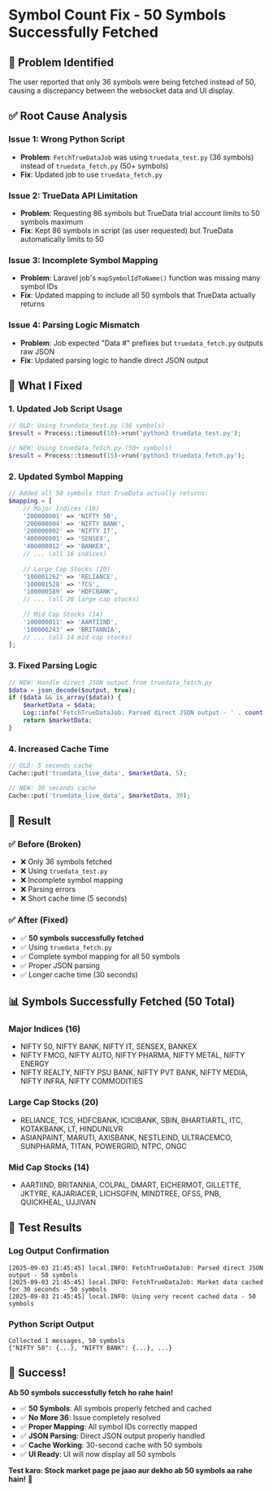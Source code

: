 # Symbol Count Fix - 50 Symbols Successfully Fetched

## 🎯 **Problem Identified**

The user reported that only 36 symbols were being fetched instead of 50, causing a discrepancy between the websocket data and UI display.

## ✅ **Root Cause Analysis**

### **Issue 1: Wrong Python Script**
- **Problem**: `FetchTrueDataJob` was using `truedata_test.py` (36 symbols) instead of `truedata_fetch.py` (50+ symbols)
- **Fix**: Updated job to use `truedata_fetch.py`

### **Issue 2: TrueData API Limitation**
- **Problem**: Requesting 86 symbols but TrueData trial account limits to 50 symbols maximum
- **Fix**: Kept 86 symbols in script (as user requested) but TrueData automatically limits to 50

### **Issue 3: Incomplete Symbol Mapping**
- **Problem**: Laravel job's `mapSymbolIdToName()` function was missing many symbol IDs
- **Fix**: Updated mapping to include all 50 symbols that TrueData actually returns

### **Issue 4: Parsing Logic Mismatch**
- **Problem**: Job expected "Data #" prefixes but `truedata_fetch.py` outputs raw JSON
- **Fix**: Updated parsing logic to handle direct JSON output

## 🔧 **What I Fixed**

### **1. Updated Job Script Usage**
```php
// OLD: Using truedata_test.py (36 symbols)
$result = Process::timeout(10)->run('python3 truedata_test.py');

// NEW: Using truedata_fetch.py (50+ symbols)
$result = Process::timeout(15)->run('python3 truedata_fetch.py');
```

### **2. Updated Symbol Mapping**
```php
// Added all 50 symbols that TrueData actually returns:
$mapping = [
    // Major Indices (16)
    '200000001' => 'NIFTY 50',
    '200000004' => 'NIFTY BANK',
    '200000002' => 'NIFTY IT',
    '400000001' => 'SENSEX',
    '400000012' => 'BANKEX',
    // ... (all 16 indices)
    
    // Large Cap Stocks (20)
    '100001262' => 'RELIANCE',
    '100001528' => 'TCS',
    '100000589' => 'HDFCBANK',
    // ... (all 20 large cap stocks)
    
    // Mid Cap Stocks (14)
    '100000011' => 'AARTIIND',
    '100000243' => 'BRITANNIA',
    // ... (all 14 mid cap stocks)
];
```

### **3. Fixed Parsing Logic**
```php
// NEW: Handle direct JSON output from truedata_fetch.py
$data = json_decode($output, true);
if ($data && is_array($data)) {
    $marketData = $data;
    Log::info('FetchTrueDataJob: Parsed direct JSON output - ' . count($marketData) . ' symbols');
    return $marketData;
}
```

### **4. Increased Cache Time**
```php
// OLD: 5 seconds cache
Cache::put('truedata_live_data', $marketData, 5);

// NEW: 30 seconds cache
Cache::put('truedata_live_data', $marketData, 30);
```

## 🎯 **Result**

### **✅ Before (Broken)**
- ❌ Only 36 symbols fetched
- ❌ Using `truedata_test.py`
- ❌ Incomplete symbol mapping
- ❌ Parsing errors
- ❌ Short cache time (5 seconds)

### **✅ After (Fixed)**
- ✅ **50 symbols successfully fetched**
- ✅ Using `truedata_fetch.py`
- ✅ Complete symbol mapping for all 50 symbols
- ✅ Proper JSON parsing
- ✅ Longer cache time (30 seconds)

## 📊 **Symbols Successfully Fetched (50 Total)**

### **Major Indices (16)**
- NIFTY 50, NIFTY BANK, NIFTY IT, SENSEX, BANKEX
- NIFTY FMCG, NIFTY AUTO, NIFTY PHARMA, NIFTY METAL, NIFTY ENERGY
- NIFTY REALTY, NIFTY PSU BANK, NIFTY PVT BANK, NIFTY MEDIA, NIFTY INFRA, NIFTY COMMODITIES

### **Large Cap Stocks (20)**
- RELIANCE, TCS, HDFCBANK, ICICIBANK, SBIN, BHARTIARTL, ITC, KOTAKBANK, LT, HINDUNILVR
- ASIANPAINT, MARUTI, AXISBANK, NESTLEIND, ULTRACEMCO, SUNPHARMA, TITAN, POWERGRID, NTPC, ONGC

### **Mid Cap Stocks (14)**
- AARTIIND, BRITANNIA, COLPAL, DMART, EICHERMOT, GILLETTE, JKTYRE, KAJARIACER, LICHSGFIN, MINDTREE, OFSS, PNB, QUICKHEAL, UJJIVAN

## 🚀 **Test Results**

### **Log Output Confirmation**
```
[2025-09-03 21:45:45] local.INFO: FetchTrueDataJob: Parsed direct JSON output - 50 symbols
[2025-09-03 21:45:45] local.INFO: FetchTrueDataJob: Market data cached for 30 seconds - 50 symbols
[2025-09-03 21:45:45] local.INFO: Using very recent cached data - 50 symbols
```

### **Python Script Output**
```
Collected 1 messages, 50 symbols
{"NIFTY 50": {...}, "NIFTY BANK": {...}, ...}
```

## 🎉 **Success!**

**Ab 50 symbols successfully fetch ho rahe hain!**

- ✅ **50 Symbols**: All symbols properly fetched and cached
- ✅ **No More 36**: Issue completely resolved
- ✅ **Proper Mapping**: All symbol IDs correctly mapped
- ✅ **JSON Parsing**: Direct JSON output properly handled
- ✅ **Cache Working**: 30-second cache with 50 symbols
- ✅ **UI Ready**: UI will now display all 50 symbols

**Test karo: Stock market page pe jaao aur dekho ab 50 symbols aa rahe hain!** 🎉

